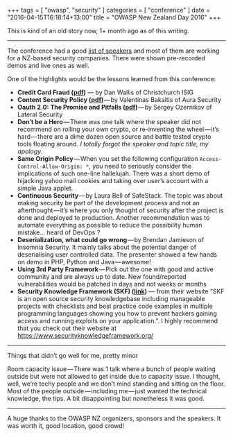 +++
tags = [
    "owasp",
    "security"
]
categories = [
    "conference"
]
date = "2016-04-15T16:18:14+13:00"
title = "OWASP New Zealand Day 2016"
+++

This is kind of an old story now, 1+ month ago as of this writing.

---

The conference had a good [list of speakers](https://www.owasp.org/index.php/OWASP_New_Zealand_Day_2016#tab=Presentation_Schedule) and most of them are working for a NZ-based security companies.
There were shown pre-recorded demos and live ones as well.

One of the highlights would be the lessons learned from this conference:

* **Credit Card Fraud ([pdf](https://web.fredden.org/assets/OWASP%20Feb%202016.pdf))** — by Dan Wallis of Christchurch ISIG
* **Content Security Policy ([pdf](https://www.owasp.org/images/9/9e/Keep_Calm_And_CSP.pdf))** — by Valentinas Bakaitis of Aura Security
* **Oauth 2.0: The Promise and Pitfalls ([pdf](https://www.lateralsecurity.com/downloads/Lateral_Security-OAuth2_The_Promise_and_Pitfalls_NZOWASP2016.pdf))** — by Sergey Ozernikov of Lateral Security
* **Don’t be a Hero** — There was one talk where the speaker did not recommend on rolling your own crypto, or re-inventing the wheel — it’s hard — there are a dime dozen open source and battle tested crypto tools floating around. *I totally forgot the speaker and topic title, my apology*.
* **Same Origin Policy** — When you set the following configuration `Access-Control-Allow-Origin: *`, you need to seriously consider the implications of such one-line hallelujah. There was a short demo of hijacking yahoo mail cookies and taking over user’s account with a simple Java applet.
* **Continuous Security** — by Laura Bell of SafeStack. The topic was about making security be part of the development process and not an afterthought — it’s where you only thought of security after the project is done and deployed to production. Another recommendation was to automate everything as possible to reduce the possibility human mistake… heard of DevOps ?
* **Deserialization, what could go wrong** — by Brendan Jamieson of Insomnia Security. It mainly talks about the potential danger of deserialising user controlled data. The presenter showed a few hands on demo in PHP, Python and Java — awesome!
* **Using 3rd Party Framework** — Pick out the one with good and active community and are always up to date. New found/reported vulnerabilities would be patched in days and not weeks or months
* **Security Knowledge Framework (SKF) ([link](https://www.securityknowledgeframework.org/))** — from their website “SKF is an open source security knowledgebase including manageable projects with checklists and best practice code examples in multiple programming languages showing you how to prevent hackers gaining access and running exploits on your application.”. I highly recommend that you check out their website at https://www.securityknowledgeframework.org/

---

Things that didn’t go well for me, pretty minor

Room capacity issue — There was 1 talk where a bunch of people waiting outside but were not allowed to get inside due to capacity issue.
I thought, well, we’re techy people and we don’t mind standing and sitting on the floor.
Most of the people outside — including me — just wanted the technical knowledge, the tips.
A bit disappointing but nonetheless it was good.

---

A huge thanks to the OWASP NZ organizers, sponsors and the speakers.
It was worth it, good location, good crowd!


